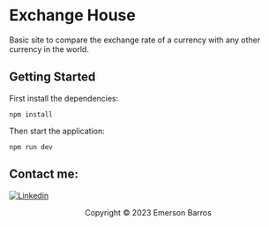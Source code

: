 # Exchange House

Basic site to compare the exchange rate of a currency with any other currency in the world.

## Getting Started

First install the dependencies:

``` shell
npm install
```
Then start the application:

```shell
npm run dev
```

## Contact me: 

[![Linkedin](https://img.shields.io/badge/LinkedIn-0077B5?style=for-the-badge&logo=linkedin&logoColor=white)](https://www.linkedin.com/in/emersonfbarros/)

<p align="center">Copyright © 2023 Emerson Barros</p>
